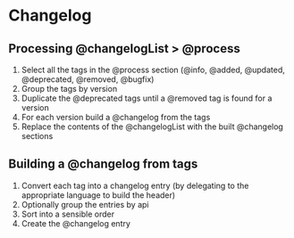 # Changelog

## Processing @changelogList > @process

1. Select all the tags in the @process section (@info, @added, @updated, @deprecated, @removed, @bugfix)
2. Group the tags by version
3. Duplicate the @deprecated tags until a @removed tag is found for a version
4. For each version build a @changelog from the tags
5. Replace the contents of the @changelogList with the built @changelog sections

## Building a @changelog from tags

1. Convert each tag into a changelog entry (by delegating to the appropriate language to build the header)
2. Optionally group the entries by api
3. Sort into a sensible order
4. Create the @changelog entry
